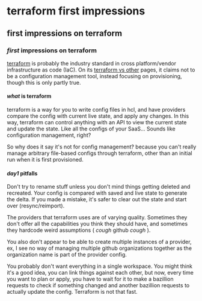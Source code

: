 # terraform first impressions

## first impressions on terraform


### _first_ impressions on terraform

[terraform][terraform] is probably the industry standard
in cross platform/vendor infrastructure as code (IaC).
On its [terraform vs other][vs] pages,
it claims not to be a configuration management tool,
instead focusing on provisioning,
though this is only partly true.

#### _what_ is terraform

terraform is a way for you to write config files in hcl,
and have providers compare the config with current live state,
and apply any changes.
In this way, terraform can control anything with an API
to view the current state and update the state.
Like all the configs of your SaaS...
Sounds like configuration management, right?

So why does it say it's not for config management?
because you can't really manage arbitrary file-based configs
through terraform, other than an initial run when it is first provisioned.

#### _day1_ pitfalls

Don't try to rename stuff unless you don't mind things getting deleted and recreated.
Your config is compared with saved and live state to generate the delta.
If you made a mistake, it's safer to clear out the state and start over (resync/reimport).

The providers that terraform uses are of varying quality.
Sometimes they don't offer all the capabilities you think they should have,
and sometimes they hardcode weird assumptions
( _cough_ github _cough_ ).

You also don't appear to be able to create multiple instances of a provider,
ex, I see no way of managing multiple github organizations together
as the organization name is part of the provider config.

You probably don't want everything in a single workspace.
You might think it's a good idea,
you can link things against each other,
but now, every time you want to plan or apply,
you have to wait for it to make a bazillion requests
to check if something changed and another bazillion requests
to actually update the config.
Terraform is not that fast.

[terraform]: https://www.terraform.io/
[vs]: https://www.terraform.io/intro/vs/index.html
